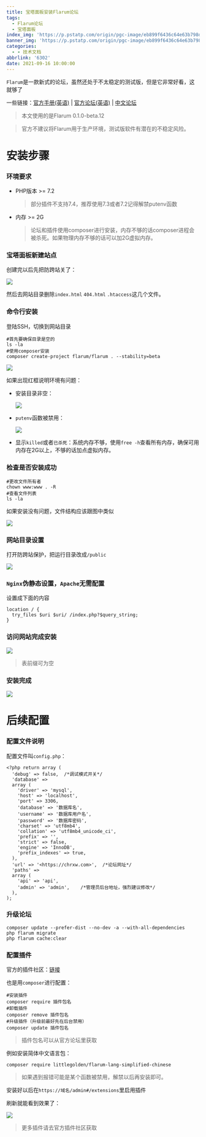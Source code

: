 ```yaml
---
title: 宝塔面板安装Flarum论坛
tags:
  - Flarum论坛
  - 宝塔面板
index_img: 'https://p.pstatp.com/origin/pgc-image/eb899f6436c64e63b798de43fbec6a9c'
banner_img: 'https://p.pstatp.com/origin/pgc-image/eb899f6436c64e63b798de43fbec6a9c'
categories:
  - - 技术文档
abbrlink: '6302'
date: 2021-09-16 10:00:00
---
```


`Flarum`是一款新式的论坛，虽然还处于不太稳定的测试版，但是它非常好看，这就够了

一些链接：[官方手册(英语)](https://flarum.org/docs/) | [官方论坛(英语)](https://discuss.flarum.org/) | [中文论坛](https://discuss.flarum.org.cn/)

> 本文使用的是Flarum 0.1.0-beta.12

> 官方不建议将Flarum用于生产环境，测试版软件有潜在的不稳定风险。

# **安装步骤**

### **环境要求**

- PHP版本 >= 7.2

  > 部分插件不支持7.4，推荐使用7.3或者7.2记得解禁putenv函数

- 内存 >= 2G

  > 论坛和插件使用composer进行安装，内存不够的话composer进程会被杀死。如果物理内存不够的话可以加2G虚拟内存。

### **宝塔面板新建站点**

创建完以后先把防跨站关了：

![](https://p.pstatp.com/origin/pgc-image/8b78747ca99e45c6acfc06a2d36ed719)



然后去网站目录删除`index.html` `404.html` `.htaccess`这几个文件。

### **命令行安装**

登陆SSH，切换到网站目录

```
#首先要确保目录是空的
ls -la
#使用composer安装
composer create-project flarum/flarum . --stability=beta
```



![](https://p.pstatp.com/origin/pgc-image/c7cf7b5559f64a7080a4dfeecdc9efbb)



如果出现红框说明环境有问题：

- 安装目录非空：

  ![](https://p.pstatp.com/origin/pgc-image/a99717b0e8c24e7aa76967eab0daaa25)

- `putenv`函数被禁用：

  ![](https://p.pstatp.com/origin/pgc-image/a5db49dee4534efea6a8c84c899dba70)

- 显示`killed`或者`已杀死`：系统内存不够，使用`free -h`查看所有内存，确保可用内存在2G以上，不够的话加点虚拟内存。

### **检查是否安装成功**

```
#更改文件所有者
chown www:www . -R
#查看文件列表
ls -la
```



如果安装没有问题，文件结构应该跟图中类似

![](https://p.pstatp.com/origin/pgc-image/a2987e56887547a3b813b1ce94fa59f3)



### **网站目录设置**

打开防跨站保护，把运行目录改成`/public`

![](https://p.pstatp.com/origin/pgc-image/289e1f9136c247419d4471f7ea4cdc52)



### **`Nginx`伪静态设置，`Apache`无需配置**

设置成下面的内容

```
location / {
  try_files $uri $uri/ /index.php?$query_string;
}
```



### **访问网站完成安装**

![](https://p.pstatp.com/origin/pgc-image/9ff8cd9872a840df927871197a082a8f)



> 表前缀可为空

### **安装完成**

![](https://p.pstatp.com/origin/pgc-image/d2e97d6cf34b4975a14c795d7c4f9574)



# **后续配置**

### **配置文件说明**

配置文件叫`config.php`：

```
<?php return array (
  'debug' => false,  /*调试模式开关*/
  'database' =>
  array (
    'driver' => 'mysql',
    'host' => 'localhost',
    'port' => 3306,  
    'database' => '数据库名',
    'username' => '数据库用户名',
    'password' => '数据库密码',
    'charset' => 'utf8mb4',
    'collation' => 'utf8mb4_unicode_ci',
    'prefix' => '', 
    'strict' => false,
    'engine' => 'InnoDB',
    'prefix_indexes' => true,
  ),
  'url' => '<https://chrxw.com>',  /*论坛网址*/
  'paths' =>
  array (
    'api' => 'api',
    'admin' => 'admin',    /*管理员后台地址，强烈建议修改*/
  ),
);
```



### **升级论坛**

```
composer update --prefer-dist --no-dev -a --with-all-dependencies
php flarum migrate
php flarum cache:clear
```



### **配置插件**

官方的插件社区：[链接](https://discuss.flarum.org/t/extensions)

也是用`composer`进行配置：

```
#安装插件
composer require 插件包名
#卸载插件
composer remove 插件包名
#升级插件（升级前最好先在后台禁用）
composer update 插件包名
```

> 插件包名可以从官方论坛里获取

例如安装简体中文语言包：

```
composer require littlegolden/flarum-lang-simplified-chinese
```



> 如果遇到报错可能是某个函数被禁用，解禁以后再安装即可。

安装好以后在`https://域名/admin#/extensions`里启用插件

刷新就能看到效果了：

![](https://p.pstatp.com/origin/pgc-image/71824c15bffc4c73a4f2a8061cd01500)



> 更多插件请去官方插件社区获取